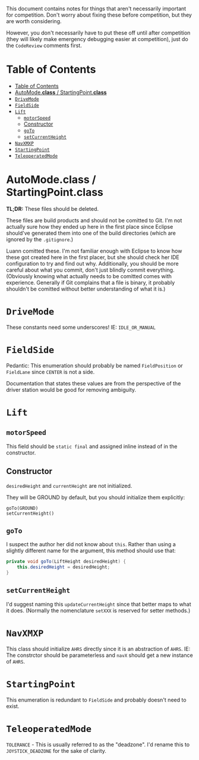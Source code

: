 <!--
This is the Markdown source of this document. You probably want to view the PDF (which I should've sent to you) instead unless you intend to edit the document.
It is intended to be rendered using Visual Studio Code, you probably want the following extensions installed:
* AlanWalk.markdown-toc
* bierner.markdown-emoji
* yzane.markdown-pdf
-->

This document contains notes for things that aren't necessarily important for competition. Don't worry about fixing these before competition, but they are worth considering.

However, you don't necessarily have to put these off until after competition (they will likely make emergency debugging easier at competition), just do the `CodeReview` comments first.

# Table of Contents

<!-- TOC -->

- [Table of Contents](#table-of-contents)
- [AutoMode.**class** / StartingPoint.**class**](#automodeclass--startingpointclass)
- [`DriveMode`](#drivemode)
- [`FieldSide`](#fieldside)
- [`Lift`](#lift)
    - [`motorSpeed`](#motorspeed)
    - [Constructor](#constructor)
    - [`goTo`](#goto)
    - [`setCurrentHeight`](#setcurrentheight)
- [`NavXMXP`](#navxmxp)
- [`StartingPoint`](#startingpoint)
- [`TeleoperatedMode`](#teleoperatedmode)

<!-- /TOC -->

# AutoMode.**class** / StartingPoint.**class**

**TL;DR:** These files should be deleted.

These files are build products and should not be comitted to Git. I'm not actually sure how they ended up here in the first place since Eclipse should've generated them into one of the build directories (which are ignored by the `.gitignore`.)

Luann comitted these.  I'm not familiar enough with Eclipse to know how these got created here in the first placer, but she should check her IDE configuration to try and find out why. Additionally, you should be more careful about what you commit, don't just blindly commit everything. (Obviously knowing what actually needs to be comitted comes with experience. Generally if Git complains that a file is binary, it probably shouldn't be comitted without better understanding of what it is.)

# `DriveMode`

These constants need some underscores! IE: `IDLE_OR_MANUAL`

# `FieldSide`

Pedantic: This enumeration should probably be named `FieldPosition` or `FieldLane` since `CENTER` is not a side.

Documentation that states these values are from the perspective of the driver station would be good for removing ambiguity.

# `Lift`

## `motorSpeed`

This field should be `static final` and assigned inline instead of in the constructor.

## Constructor

`desiredHeight` and `currentHeight` are not initialized.

They will be GROUND by default, but you should initialize them explicitly:

```
goTo(GROUND)
setCurrentHeight()
```

## `goTo`

I suspect the author her did not know about `this`. Rather than using a slightly different name for the argument, this method should use that:

```java
private void goTo(LiftHeight desiredHeight) {
    this.desiredHeight = desiredHeight;
}
```

## `setCurrentHeight`

I'd suggest naming this `updateCurrentHeight` since that better maps to what it does. (Normally the nomenclature `setXXX` is reserved for setter methods.)

# `NavXMXP`

This class should initialize `AHRS` directly since it is an abstraction of `AHRS`. IE: The constrctor should be parameterless and `navX` should get a new instance of `AHRS`.

# `StartingPoint`

This enumeration is redundant to `FieldSide` and probably doesn't need to exist.

# `TeleoperatedMode`

`TOLERANCE` - This is usually referred to as the "deadzone". I'd rename this to `JOYSTICK_DEADZONE` for the sake of clarity.
